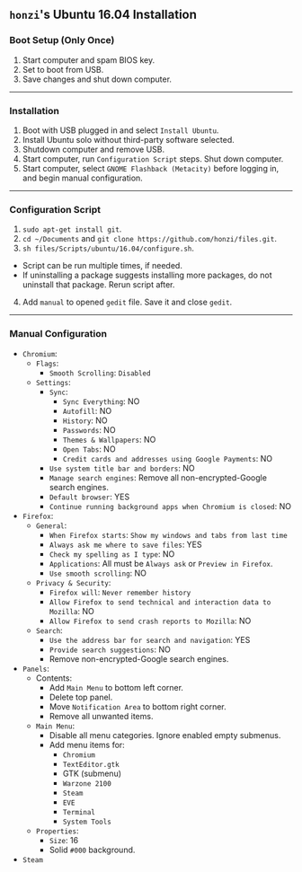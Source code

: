 `honzi`'s Ubuntu 16.04 Installation
-----------------------------------

### Boot Setup (Only Once)

1. Start computer and spam BIOS key.
2. Set to boot from USB.
3. Save changes and shut down computer.

---

### Installation

1. Boot with USB plugged in and select `Install Ubuntu`.
2. Install Ubuntu solo without third-party software selected.
3. Shutdown computer and remove USB.
4. Start computer, run `Configuration Script` steps. Shut down computer.
5. Start computer, select `GNOME Flashback (Metacity)` before logging in, and begin manual configuration.

---

### Configuration Script

1. `sudo apt-get install git`.
2. `cd ~/Documents` and `git clone https://github.com/honzi/files.git`.
3. `sh files/Scripts/ubuntu/16.04/configure.sh`.
  * Script can be run multiple times, if needed.
  * If uninstalling a package suggests installing more packages, do not uninstall that package. Rerun script after.
4. Add `manual` to opened `gedit` file. Save it and close `gedit`.

---

### Manual Configuration

* `Chromium`:
  * `Flags`:
    * `Smooth Scrolling`: `Disabled`
  * `Settings`:
    * `Sync`:
      * `Sync Everything`: NO
      * `Autofill`: NO
      * `History`: NO
      * `Passwords`: NO
      * `Themes & Wallpapers`: NO
      * `Open Tabs`: NO
      * `Credit cards and addresses using Google Payments`: NO
    * `Use system title bar and borders`: NO
    * `Manage search engines`: Remove all non-encrypted-Google search engines.
    * `Default browser`: YES
    * `Continue running background apps when Chromium is closed`: NO
* `Firefox`:
  * `General`:
    * `When Firefox starts`: `Show my windows and tabs from last time`
    * `Always ask me where to save files`: YES
    * `Check my spelling as I type`: NO
    * `Applications`: All must be `Always ask` or `Preview in Firefox`.
    * `Use smooth scrolling`: NO
  * `Privacy & Security`:
    * `Firefox will`: `Never remember history`
    * `Allow Firefox to send technical and interaction data to Mozilla`: NO
    * `Allow Firefox to send crash reports to Mozilla`: NO
  * `Search`:
    * `Use the address bar for search and navigation`: YES
    * `Provide search suggestions`: NO
    * Remove non-encrypted-Google search engines.
* `Panels`:
  * Contents:
    * Add `Main Menu` to bottom left corner.
    * Delete top panel.
    * Move `Notification Area` to bottom right corner.
    * Remove all unwanted items.
  * `Main Menu`:
    * Disable all menu categories. Ignore enabled empty submenus.
    * Add menu items for:
      * `Chromium`
      * `TextEditor.gtk`
      * GTK (submenu)
      * `Warzone 2100`
      * `Steam`
      * `EVE`
      * `Terminal`
      * `System Tools`
  * `Properties`:
    * `Size`: 16
    * Solid `#000` background.
* `Steam`
